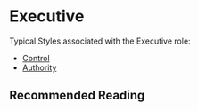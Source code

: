 # Executive

Typical Styles associated with the Executive role:
* [Control](control.md)
* [Authority](authority.md)

## Recommended Reading

